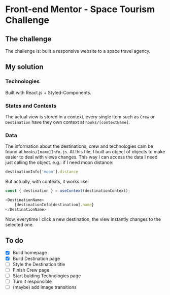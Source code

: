 # Front-end Mentor - Space Tourism Challenge

## The challenge

The challenge is: built a responsive website to a space travel agency.

## My solution

### Technologies

Built with React.js + Styled-Components.

### States and Contexts

The actual view is stored in a context, every single item such as `Crew` or `Destination` have they own context at `hooks/[contextName]`.

### Data

The information about the destinations, crew and technologies cam be found at `hooks/[name]Info.js`. At this file, I built an object of objects to make easier to deal with views changes. This way I can access the data I need just calling the object.
e.g.: if I need moon distance:

```js
destinationInfo['moon'].distance
```

But actually, with contexts, it works like:

```js
const { destination } = useContext(destinationContext); 

<DestinationName>
    {destinationInfo[destination].name}
</DestinationName>
```

Now, everytime I click a new destination, the view instantly changes to the selected one.

## To do

- [x] Build homepage
- [x] Build Destination page
- [ ] Style the Destination title
- [ ] Finish Crew page
- [ ] Start bulding Technologies page
- [ ] Turn it responsible
- [ ] (maybe) add image transitions
